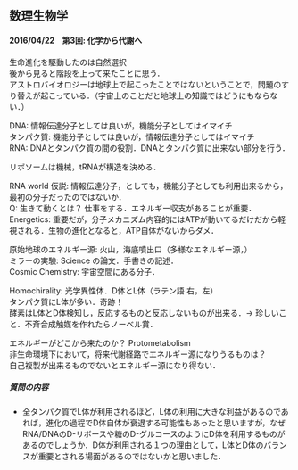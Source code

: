 ## 数理生物学

#### 2016/04/22　第3回: 化学から代謝へ  
生命進化を駆動したのは自然選択  
後から見ると階段を上って来たことに思う．  
アストロバイオロジーは地球上で起こったことではないということで，問題のすり替えが起こっている．（宇宙上のことだと地球上の知識ではどうにもならない．）  

DNA: 情報伝達分子としては良いが，機能分子としてはイマイチ  
タンパク質: 機能分子としては良いが，情報伝達分子としてはイマイチ  
RNA: DNAとタンパク質の間の役割．DNAとタンパク質に出来ない部分を行う．  

リボソームは機械，tRNAが構造を決める．  

RNA world 仮説: 情報伝達分子，としても，機能分子としても利用出来るから，最初の分子だったのではないか．  
Q: 生きて動くとは？ 仕事をする．エネルギー収支があることが重要．  
Energetics: 重要だが，分子メカニズム内容的にはATPが動いてるだけだから軽視される．生物の進化となると，ATP自体がないからダメ．  

原始地球のエネルギー源: 火山，海底噴出口（多様なエネルギー源，）  
ミラーの実験: Science の論文．手書きの記述．  
Cosmic Chemistry: 宇宙空間にある分子．  

Homochirality: 光学異性体．D体とL体（ラテン語 右，左）  
タンパク質にL体が多い．奇跡！  
酵素はL体とD体検知し，反応するものと反応しないものが出来る．-> 珍しいこと．不斉合成触媒を作れたらノーベル賞．  

エネルギーがどこから来たのか？ Protometabolism  
非生命環境下において，将来代謝経路でエネルギー源になりうるものは？  
自己複製が出来るものでないとエネルギー源になり得ない．  

##### 質問の内容  
- 全タンパク質でL体が利用されるほど，L体の利用に大きな利益があるのであれば，進化の過程でD体自体が衰退する可能性もあったと思いますが，なぜRNA/DNAのD-リボースや糖のD-グルコースのようにD体を利用するものがあるのでしょうか．D体が利用される１つの理由として，L体とD体のバランスが重要とされる場面があるのではないかと思いました．
